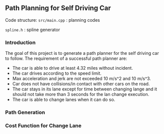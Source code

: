 ## Path Planning for Self Driving Car
Code structure:
`src/main.cpp` : planning codes

`spline.h` : spline generator

### Introduction
The goal of this project is to generate a path planner for the self driving car to follow. The requirement of a successful path planner are:
- The car is able to drive at least 4.32 miles without incident.
- The car drives according to the speed limit.
- Max acceleration and jerk are not exceeded 10 m/s^2 and 10 m/s^3.
- Car does not have collisions/in contact with other cars on the road.
- The car stays in its lane except for time between changing lange and it should not take more than 3 seconds for the lan change execution.
- The car is able to change lanes when it can do so.

### Path Generation

### Cost Function for Change Lane
